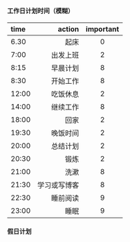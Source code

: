 #### 工作日计划时间（模糊）
| time | action | important |
| :------| ------: | :------: |
| 6.30 | 起床 | 0 |
| 7:00 | 出发上班 | 2 |
| 8:15 | 早晨计划 | 8 |
| 8:30 | 开始工作 | 8 |
| 12:00 | 吃饭休息 | 2 |
| 14:00 | 继续工作 | 8 |
| 18:00 | 回家 | 2 |
| 19:30 | 晚饭时间 | 2 |
| 20:00 | 总结计划 | 2 |
| 20:30 | 锻炼 | 2 |
| 21:00 | 洗漱 | 8 |
| 21:30 | 学习或写博客 | 8 |
| 22:30 | 睡前阅读 | 9 |
| 23:00 | 睡眠 | 9 |


#### 假日计划
